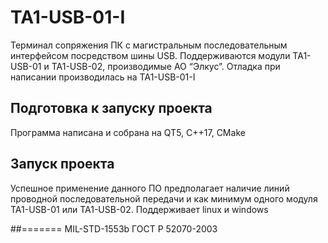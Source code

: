 # TA1-USB-01-I

Терминал сопряжения ПК с магистральным последовательным интерфейсом посредством шины USB. Поддерживаются модули TA1-USB-01 и TA1-USB-02, производимые АО “Элкус”. Отладка при написании производилась на TA1-USB-01-I 

## Подготовка к запуску проекта

Программа написана и собрана на QT5, C++17, CMake

## Запуск проекта

Успешное применение данного ПО предполагает наличие линий проводной последовательной передачи и как минимум одного модуля TA1-USB-01 или TA1-USB-02. Поддерживает linux и windows 

##=======
MIL-STD-1553b
ГОСТ Р 52070-2003

